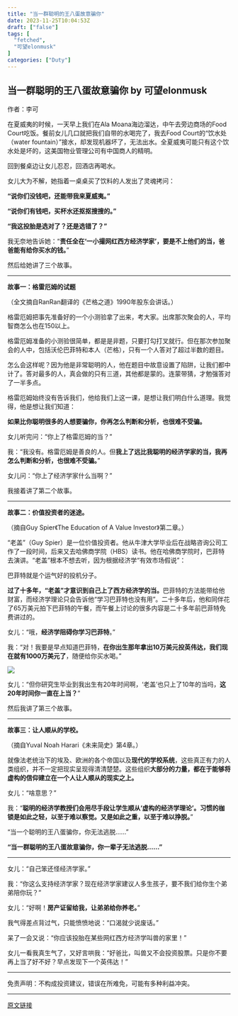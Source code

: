 ```yaml
---
title: "当一群聪明的王八蛋故意骗你"
date: 2023-11-25T10:04:53Z
draft: ["false"]
tags: [
  "fetched",
  "可望elonmusk"
]
categories: ["Duty"]
---
```

当一群聪明的王八蛋故意骗你 by 可望elonmusk
------
<div><p>作者：李可<br></p><p><span>在夏威夷的时候，一天早上我们在Ala Moana海边溜达，中午去旁边商场的Food Court吃饭。</span><span>餐前女儿几口就把我们自带的水喝完了，我去Food Court的“饮水处（water fountain）”接水，却发现机器坏了，无法出水。</span><span>全夏威夷可能只有这个饮水处是坏的，这美国物业管理公司有中国商人的精明。</span></p><p><span>回到餐桌边让女儿忍忍，回酒店再喝水。</span></p><p><span>女儿大为不解，她指着一桌桌买了饮料的人发出了灵魂拷问：</span></p><p><strong><span>“说你们没钱吧，还能带我来夏威夷。”</span></strong></p><p><strong><span>“说你们有钱吧，买杯水还抠抠搜搜的。”</span></strong></p><p><strong><span>“我这投胎是选对了？还是选错了？”</span></strong><span></span></p><p><span>我无奈地告诉她：</span><span>“<strong>责任全在‘一小撮网红西方经济学家’，要是不上他们的当，爸爸能有给你买水的钱。</strong></span><span>”</span></p><p><span>然后给她讲了三个故事。</span></p><hr><p><strong><span>故事一：</span><span>格雷厄姆的试题</span></strong></p><p><span>（全文摘自RanRan翻译的《芒格之道》1990年股东会讲话。）</span></p><p><span>格雷厄姆把事先准备好的一个小测验拿了出来，考大家。出席那次聚会的人，平均智商怎么也在150以上。</span></p><p><span>格雷厄姆准备的小测验很简单，都是是非题，只要打勾打叉就行。但在那次参加聚会的人中，包括沃伦巴菲特和本人（芒格），只有一个人答对了超过半数的题目。</span></p><p><span>怎么会这样呢？因为他是非常聪明的人，他在题目中故意设置了陷阱，让我们都中计了。答对最多的人，真会做的只有三道，其他都是蒙的。连蒙带猜，才勉强答对了一半多点。</span></p><p><span>格雷厄姆始终没有告诉我们，他给我们上这一课，是想让我们明白什么道理。我觉得，他是想让我们知道：</span></p><p><strong><span>如果比你聪明很多的人想要骗你，你再怎么判断和分析，也很难不受骗。</span></strong><span></span></p><p><span>女儿听完问：</span><span>“你上了格雷厄姆的当？</span><span>”</span></p><p><span>我：“我没有。格雷厄姆是善良的人。但<strong>我上了远比我聪明的经济学家的当，我再怎么判断和分析，也很难不受骗。</strong>”</span></p><p><span>女儿问：“你上了经济学家什么当啊？”</span></p><p><span>我接着讲了第二个故事。</span></p><hr><p><strong><span>故事二：</span><span>价值投资者的迷途。</span></strong></p><p><span>（摘自Guy Spier《The Education of A Value Investor》第二章。）</span></p><p><span>“老盖”（Guy Spier）是一位价值投资者。他从牛津大学毕业后在战略咨询公司工作了一段时间，后来又去哈佛商学院（HBS）读书。他在哈佛商学院时，巴菲特去演讲。“老盖”根本不想去听，因为根据经济学“有效市场假说”：</span></p><p><span>巴菲特就是个运气好的投机分子。</span></p><p><strong><span>过了十多年，“老盖”才意识到自己上了西方经济学的当。</span></strong><span>巴菲特的方法能带给他财富，而经济学理论只会告诉他“学习巴菲特也没有用”。二十多年后，他和同伴花了65万美元拍下巴菲特的午餐，而午餐上讨论的很多内容是二十多年前巴菲特免费讲过的。</span></p><p><span>女儿：</span><span>“哦，</span><strong>经济学阻碍你学习巴菲特</strong><span>。</span><span>”</span></p><p><span>我：“对！我要是早点知道巴菲特，<strong>在你出生那年拿出10万美元投英伟达，我们现在就有1000万美元了</strong>，随便给你买水喝。”</span></p><p><img data-galleryid="" data-imgfileid="100006323" data-ratio="0.6780952380952381" data-s="300,640" data-src="https://mmbiz.qpic.cn/mmbiz_png/Mic6VvhZiaBdH97NpgF9lQyAr8EofJibxxZRGsuaZFZJEGY3LQb2WibaBwptqnxlTjMTSUK9Z7N5LzzRy6OEruVibPA/640?wx_fmt=png&amp;from=appmsg" data-type="png" data-w="1050" src="https://mmbiz.qpic.cn/mmbiz_png/Mic6VvhZiaBdH97NpgF9lQyAr8EofJibxxZRGsuaZFZJEGY3LQb2WibaBwptqnxlTjMTSUK9Z7N5LzzRy6OEruVibPA/640?wx_fmt=png&amp;from=appmsg"></p><p><span>女儿：</span><span>“但你研究生毕业到我出生有20年</span><span>时间啊，‘老盖</span><span>’也只上了10年的当吗，</span><strong>这20年时间你一直在上当？</strong><span>”</span></p><p><span>然后我讲了第三个故事。</span></p><hr><p><strong><span>故事三：</span><span>让人顺从的学校。</span></strong></p><p><span>（摘自Yuval Noah Harari《未来简史》第4章。）</span></p><p><span>就像法老统治下的埃及、欧洲的各个帝国以及<strong>现代的学校系统</strong>，这些真正有力的人类组织，并不一定把现实呈现得清清楚楚。这些组织<strong>大部分的力量，都在于能够将虚构的信仰建立在一个人让人顺从的现实之上。</strong></span></p><p><span>女儿：</span><span>“啥意思？</span><span>”</span></p><p><span>我：“<strong>聪明的经济学教授们会用尽手段让学生顺从‘虚构的经济学理论’。习惯的枷锁是如此之轻，以至于难以察觉。又是如此之重，以至于难以挣脱。</strong>”</span></p><p><span>“当一个聪明的王八蛋骗你，你无法逃脱……”</span></p><p><strong><span>“当一群聪明的王八蛋故意骗你，你一辈子无法逃脱……”</span></strong><span></span></p><hr><p><span>女儿：</span><span>“自己笨还怪经济学家。</span><span>”</span><span></span></p><p><span>我：“你这么支持经济学家？现在经济学家建议人多生孩子，要不我们给你生个弟弟陪你玩？”</span></p><p><span>女儿：“好啊！<strong>房产证留给我，让弟弟给你养老。</strong>”</span></p><p><span>我气得差点背过气，只能愤愤地说：“口渴就少说废话<span>。</span>”</span></p><p><span>呆了一会又说：“你应该投胎在某些网红西方经济学叫兽的家里！”</span></p><p><span>女儿一看我真生气了，又好言哄我：“好爸比，叫兽又不会投资股票。只是你不要再上当了好不好？早点发现下一个英伟达<span>！</span>”<br></span></p><hr><p>免责声明：不构成投资建议，错误在所难免，可能有多种利益冲突。<span></span></p><p><mp-style-type data-value="3"></mp-style-type></p></div>  
<hr>
<a href="https://mp.weixin.qq.com/s/_9Qhq4KXvc8eKaOP6nbypw",target="_blank" rel="noopener noreferrer">原文链接</a>
